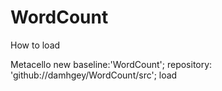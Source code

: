 # WordCount

How to load

Metacello new
   baseline:'WordCount';
   repository: 'github://damhgey/WordCount/src';
   load
